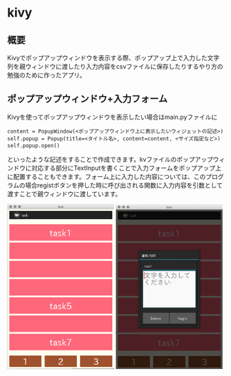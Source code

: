 # kivy

## 概要
Kivyでポップアップウィンドウを表示する際、ポップアップ上で入力した文字列を親ウィンドウに渡したり入力内容をcsvファイルに保存したりするやり方の勉強のために作ったアプリ。

## ポップアップウィンドウ+入力フォーム
Kivyを使ってポップアップウィンドウを表示したい場合はmain.pyファイルに
~~~
content = PopupWindow(<ポップアップウィンドウ上に表示したいウィジェットの記述>)
self.popup = Popup(title=<タイトル名>, content=content, <サイズ指定など>)
self.popup.open()
~~~
といったような記述をすることで作成できます。kvファイルのポップアップウィンドウに対応する部分にTextInputを書くことで入力フォームをポップアップ上に配置することもできます。フォーム上に入力した内容については、このプログラムの場合registボタンを押した時に呼び出される関数に入力内容を引数として渡すことで親ウィンドウに渡しています。

<img src="task/screenshot1.png" width="49%"> <img src="task/screenshot2.png" width="49%">  
